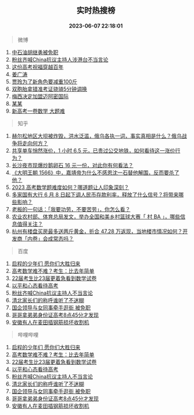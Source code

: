 <div align="center"><h2>实时热搜榜</h2><h4>2023-06-07 22:18:01</h4></div>

> 微博  

1. [中石油胡继勇被免职](https://s.weibo.com/weibo?q=%23%E4%B8%AD%E7%9F%B3%E6%B2%B9%E8%83%A1%E7%BB%A7%E5%8B%87%E8%A2%AB%E5%85%8D%E8%81%8C%23&t=31&band_rank=1&Refer=top)<br />
2. [粉丝齐喊China抗议主持人涉港台不当言论](https://s.weibo.com/weibo?q=%23%E7%B2%89%E4%B8%9D%E9%BD%90%E5%96%8AChina%E6%8A%97%E8%AE%AE%E4%B8%BB%E6%8C%81%E4%BA%BA%E6%B6%89%E6%B8%AF%E5%8F%B0%E4%B8%8D%E5%BD%93%E8%A8%80%E8%AE%BA%23&t=31&band_rank=2&Refer=top)<br />
3. [这份高考祝福穿越百年](https://s.weibo.com/weibo?q=%23%E8%BF%99%E4%BB%BD%E9%AB%98%E8%80%83%E7%A5%9D%E7%A6%8F%E7%A9%BF%E8%B6%8A%E7%99%BE%E5%B9%B4%23&t=31&band_rank=3&Refer=top)<br />
4. [姜广涛](https://s.weibo.com/weibo?q=%E5%A7%9C%E5%B9%BF%E6%B6%9B&t=31&band_rank=4&Refer=top)<br />
5. [贾玲为了新角色要减重100斤](https://s.weibo.com/weibo?q=%23%E8%B4%BE%E7%8E%B2%E4%B8%BA%E4%BA%86%E6%96%B0%E8%A7%92%E8%89%B2%E8%A6%81%E5%87%8F%E9%87%8D100%E6%96%A4%23&t=31&band_rank=5&Refer=top)<br />
6. [双胞胎拿错准考证骁骑5分钟调换](https://s.weibo.com/weibo?q=%23%E5%8F%8C%E8%83%9E%E8%83%8E%E6%8B%BF%E9%94%99%E5%87%86%E8%80%83%E8%AF%81%E9%AA%81%E9%AA%915%E5%88%86%E9%92%9F%E8%B0%83%E6%8D%A2%23&t=31&band_rank=6&Refer=top)<br />
7. [梅西决定加盟迈阿密国际](https://s.weibo.com/weibo?q=%23%E6%A2%85%E8%A5%BF%E5%86%B3%E5%AE%9A%E5%8A%A0%E7%9B%9F%E8%BF%88%E9%98%BF%E5%AF%86%E5%9B%BD%E9%99%85%23&t=31&band_rank=7&Refer=top)<br />
8. [某某](https://s.weibo.com/weibo?q=%E6%9F%90%E6%9F%90&t=31&band_rank=8&Refer=top)<br />
9. [新高考一卷数学 大题难](https://s.weibo.com/weibo?q=%E6%96%B0%E9%AB%98%E8%80%83%E4%B8%80%E5%8D%B7%E6%95%B0%E5%AD%A6%20%E5%A4%A7%E9%A2%98%E9%9A%BE&t=31&band_rank=9&Refer=top)<br />

> 知乎  

1. [赫尔松地区大坝被炸毁，洪水泛滥，俄乌各执一词，事实真相是什么？俄乌战争将走向何方？](https://www.zhihu.com/question/605068506)<br />
2. [共享单车悄然涨价，1 小时 6.5 元，已贵过公交地铁，如何看待这一涨价行为？](https://www.zhihu.com/question/605241957)<br />
3. [长沙夜市现爆炒鹅卵石 16 元一份，对此你有何看法？](https://www.zhihu.com/question/604881315)<br />
4. [《大明王朝 1566》中，嘉靖帝为什么不感恩沈一石替他解围，反而要杀了他？](https://www.zhihu.com/question/604357966)<br />
5. [2023 高考数学题难度如何？哪道题让人印象深刻？](https://www.zhihu.com/question/605281198)<br />
6. [多家国有大行 6 月 8 日起下调人民币存款利率，释放了什么信号？将带来哪些影响？](https://www.zhihu.com/question/605298719)<br />
7. [老板的一句话：「我要功劳，不要苦劳」，你怎么看？](https://www.zhihu.com/question/599044001)<br />
8. [农业农村部、体育总局发文，举办全国和美乡村篮球大赛「 村 BA 」，哪些信息值得关注？](https://www.zhihu.com/question/605304366)<br />
9. [杭州有楼盘买房最多送两斤黄金，折合 47.28 万返现，当地楼市情况如何？开发商「内卷」会成常态吗？](https://www.zhihu.com/question/605337792)<br />

> 百度  

1. [启程的少年们 愿你们大胜归来](https://www.baidu.com/s?wd=%E5%90%AF%E7%A8%8B%E7%9A%84%E5%B0%91%E5%B9%B4%E4%BB%AC+%E6%84%BF%E4%BD%A0%E4%BB%AC%E5%A4%A7%E8%83%9C%E5%BD%92%E6%9D%A5&sa=fyb_news&rsv_dl=fyb_news)<br />
2. [高考数学难不难？考生：比去年简单](https://www.baidu.com/s?wd=%E9%AB%98%E8%80%83%E6%95%B0%E5%AD%A6%E9%9A%BE%E4%B8%8D%E9%9A%BE%EF%BC%9F%E8%80%83%E7%94%9F%EF%BC%9A%E6%AF%94%E5%8E%BB%E5%B9%B4%E7%AE%80%E5%8D%95&sa=fyb_news&rsv_dl=fyb_news)<br />
3. [22届考生比23届更着急看到数学试卷](https://www.baidu.com/s?wd=22%E5%B1%8A%E8%80%83%E7%94%9F%E6%AF%9423%E5%B1%8A%E6%9B%B4%E7%9D%80%E6%80%A5%E7%9C%8B%E5%88%B0%E6%95%B0%E5%AD%A6%E8%AF%95%E5%8D%B7&sa=fyb_news&rsv_dl=fyb_news)<br />
4. [以平和心态看待高考](https://www.baidu.com/s?wd=%E4%BB%A5%E5%B9%B3%E5%92%8C%E5%BF%83%E6%80%81%E7%9C%8B%E5%BE%85%E9%AB%98%E8%80%83&sa=fyb_news&rsv_dl=fyb_news)<br />
5. [粉丝齐喊China抗议主持人不当言论](https://www.baidu.com/s?wd=%E7%B2%89%E4%B8%9D%E9%BD%90%E5%96%8AChina%E6%8A%97%E8%AE%AE%E4%B8%BB%E6%8C%81%E4%BA%BA%E4%B8%8D%E5%BD%93%E8%A8%80%E8%AE%BA&sa=fyb_news&rsv_dl=fyb_news)<br />
6. [清北家长们的称呼谁听了不迷糊](https://www.baidu.com/s?wd=%E6%B8%85%E5%8C%97%E5%AE%B6%E9%95%BF%E4%BB%AC%E7%9A%84%E7%A7%B0%E5%91%BC%E8%B0%81%E5%90%AC%E4%BA%86%E4%B8%8D%E8%BF%B7%E7%B3%8A&sa=fyb_news&rsv_dl=fyb_news)<br />
7. [国企领导与女同事牵手逛街 被免职](https://www.baidu.com/s?wd=%E5%9B%BD%E4%BC%81%E9%A2%86%E5%AF%BC%E4%B8%8E%E5%A5%B3%E5%90%8C%E4%BA%8B%E7%89%B5%E6%89%8B%E9%80%9B%E8%A1%97+%E8%A2%AB%E5%85%8D%E8%81%8C&sa=fyb_news&rsv_dl=fyb_news)<br />
8. [哥哥拿弟弟身份证高考8点45分才发现](https://www.baidu.com/s?wd=%E5%93%A5%E5%93%A5%E6%8B%BF%E5%BC%9F%E5%BC%9F%E8%BA%AB%E4%BB%BD%E8%AF%81%E9%AB%98%E8%80%838%E7%82%B945%E5%88%86%E6%89%8D%E5%8F%91%E7%8E%B0&sa=fyb_news&rsv_dl=fyb_news)<br />
9. [安徽有人在麦田插钢筋损坏收割机](https://www.baidu.com/s?wd=%E5%AE%89%E5%BE%BD%E6%9C%89%E4%BA%BA%E5%9C%A8%E9%BA%A6%E7%94%B0%E6%8F%92%E9%92%A2%E7%AD%8B%E6%8D%9F%E5%9D%8F%E6%94%B6%E5%89%B2%E6%9C%BA&sa=fyb_news&rsv_dl=fyb_news)<br />

> 哔哩哔哩  

1. [启程的少年们 愿你们大胜归来](https://www.baidu.com/s?wd=%E5%90%AF%E7%A8%8B%E7%9A%84%E5%B0%91%E5%B9%B4%E4%BB%AC+%E6%84%BF%E4%BD%A0%E4%BB%AC%E5%A4%A7%E8%83%9C%E5%BD%92%E6%9D%A5&sa=fyb_news&rsv_dl=fyb_news)<br />
2. [高考数学难不难？考生：比去年简单](https://www.baidu.com/s?wd=%E9%AB%98%E8%80%83%E6%95%B0%E5%AD%A6%E9%9A%BE%E4%B8%8D%E9%9A%BE%EF%BC%9F%E8%80%83%E7%94%9F%EF%BC%9A%E6%AF%94%E5%8E%BB%E5%B9%B4%E7%AE%80%E5%8D%95&sa=fyb_news&rsv_dl=fyb_news)<br />
3. [22届考生比23届更着急看到数学试卷](https://www.baidu.com/s?wd=22%E5%B1%8A%E8%80%83%E7%94%9F%E6%AF%9423%E5%B1%8A%E6%9B%B4%E7%9D%80%E6%80%A5%E7%9C%8B%E5%88%B0%E6%95%B0%E5%AD%A6%E8%AF%95%E5%8D%B7&sa=fyb_news&rsv_dl=fyb_news)<br />
4. [以平和心态看待高考](https://www.baidu.com/s?wd=%E4%BB%A5%E5%B9%B3%E5%92%8C%E5%BF%83%E6%80%81%E7%9C%8B%E5%BE%85%E9%AB%98%E8%80%83&sa=fyb_news&rsv_dl=fyb_news)<br />
5. [粉丝齐喊China抗议主持人不当言论](https://www.baidu.com/s?wd=%E7%B2%89%E4%B8%9D%E9%BD%90%E5%96%8AChina%E6%8A%97%E8%AE%AE%E4%B8%BB%E6%8C%81%E4%BA%BA%E4%B8%8D%E5%BD%93%E8%A8%80%E8%AE%BA&sa=fyb_news&rsv_dl=fyb_news)<br />
6. [清北家长们的称呼谁听了不迷糊](https://www.baidu.com/s?wd=%E6%B8%85%E5%8C%97%E5%AE%B6%E9%95%BF%E4%BB%AC%E7%9A%84%E7%A7%B0%E5%91%BC%E8%B0%81%E5%90%AC%E4%BA%86%E4%B8%8D%E8%BF%B7%E7%B3%8A&sa=fyb_news&rsv_dl=fyb_news)<br />
7. [国企领导与女同事牵手逛街 被免职](https://www.baidu.com/s?wd=%E5%9B%BD%E4%BC%81%E9%A2%86%E5%AF%BC%E4%B8%8E%E5%A5%B3%E5%90%8C%E4%BA%8B%E7%89%B5%E6%89%8B%E9%80%9B%E8%A1%97+%E8%A2%AB%E5%85%8D%E8%81%8C&sa=fyb_news&rsv_dl=fyb_news)<br />
8. [哥哥拿弟弟身份证高考8点45分才发现](https://www.baidu.com/s?wd=%E5%93%A5%E5%93%A5%E6%8B%BF%E5%BC%9F%E5%BC%9F%E8%BA%AB%E4%BB%BD%E8%AF%81%E9%AB%98%E8%80%838%E7%82%B945%E5%88%86%E6%89%8D%E5%8F%91%E7%8E%B0&sa=fyb_news&rsv_dl=fyb_news)<br />
9. [安徽有人在麦田插钢筋损坏收割机](https://www.baidu.com/s?wd=%E5%AE%89%E5%BE%BD%E6%9C%89%E4%BA%BA%E5%9C%A8%E9%BA%A6%E7%94%B0%E6%8F%92%E9%92%A2%E7%AD%8B%E6%8D%9F%E5%9D%8F%E6%94%B6%E5%89%B2%E6%9C%BA&sa=fyb_news&rsv_dl=fyb_news)<br />
